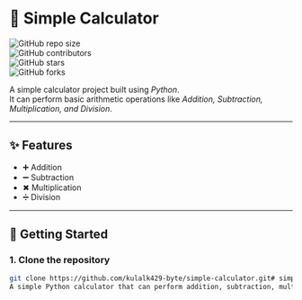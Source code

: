 # 🧮 Simple Calculator  

![GitHub repo size](https://img.shields.io/github/repo-size/your-username/simple-calculator?color=blue)  
![GitHub contributors](https://img.shields.io/github/contributors/your-username/simple-calculator)  
![GitHub stars](https://img.shields.io/github/stars/your-username/simple-calculator?style=social)  
![GitHub forks](https://img.shields.io/github/forks/your-username/simple-calculator?style=social)  

A simple calculator project built using *Python*.  
It can perform basic arithmetic operations like *Addition, Subtraction, Multiplication, and Division*.  

---

## ✨ Features  
- ➕ Addition  
- ➖ Subtraction  
- ✖ Multiplication  
- ➗ Division  

---

## 🚀 Getting Started  

### 1. Clone the repository  
```bash
git clone https://github.com/kulalk429-byte/simple-calculator.git# simple-calculator
A simple Python calculator that can perform addition, subtraction, multiplication, and division. Perfect for beginners to learn basic programming and user input handling.  
